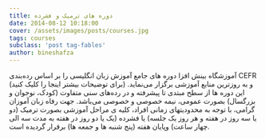 ```yaml
---
title: دوره های ترمیک و فشرده
date: 2014-08-12 10:18:00
cover: /assets/images/posts/courses.jpg
tags: courses
subclass: 'post tag-fables'
author: bineshafza
---
```


آموزشگاه بینش افزا دوره های جامع آموزش زبان انگلیسی را بر اساس رده‌بندی CEFR (برای توضیحات بیشتر اینجا را کلیک کنید) و به روزترین منابع آموزشی برگزار می‌نماید. این دوره ها از سطح مبتدی تا پیشرفته و در رده‌های سنی متفاوت (کودک، نوجوان و بزرگسال) بصورت عمومی، نیمه خصوصی و خصوصی می‌باشد.
جهت رفاه زبان آموزان گرامی، با توجه به محدودیتهای زمانی افراد، کلیه ی مراحل آموزشی بصورت ترمیک (دو یا سه روز در هفته و هر روز یک جلسه) یا فشرده (یک یا دو روز در هفته به مدت سه الی چهار ساعت) وپایان هفته (پنج شنبه ها و جمعه ها) برقرار گردیده است.